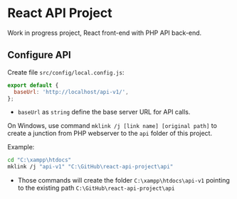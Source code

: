 # React API Project

Work in progress project, React front-end with PHP API back-end.

## Configure API

Create file `src/config/local.config.js`:

```js
export default {
  baseUrl: 'http://localhost/api-v1/',
};
```

- `baseUrl` as `string` define the base server URL for API calls.

On Windows, use command `mklink /j [link name] [original path]` to create a junction from PHP webserver to the `api` folder of this project.

Example:

```sh
cd "C:\xampp\htdocs"
mklink /j "api-v1" "C:\GitHub\react-api-project\api"
```

- Those commands will create the folder `C:\xampp\htdocs\api-v1` pointing to the existing path `C:\GitHub\react-api-project\api`

